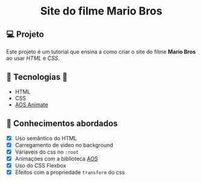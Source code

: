 <h1 align="center">
  Site do filme Mario Bros
</h1>

## 💻 Projeto

Este projeto é um tutorial que ensina a como criar o site do filme **Mario Bros** ao usar _HTML_ e _CSS_.

## 🚀 Tecnologias 🚀 ## 

- HTML
- CSS
- [AOS Animate](https://michalsnik.github.io/aos/)

## 📔 Conhecimentos abordados

- [x] Uso semântico do HTML
- [x] Carregamento de video no background
- [x] Váriaveis do css no `:root`
- [x] Animações com a biblioteca [AOS](https://michalsnik.github.io/aos/)
- [x] Uso do CSS Flexbox
- [x] Efeitos com a propriedade `transform` do css
